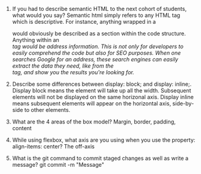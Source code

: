 1. If you had to describe semantic HTML to the next cohort of students, what would you say?
Semantic html simply refers to any HTML tag which is descriptive. For instance, anything wrapped in a <section> would obviously be described as a section within the code structure. Anything within an <address> tag would be address information. This is not only for developers to easily comprehend the code but also for SEO purposes. When one searches Google for an address, these search engines can easily extract the data they need, like from the <address> tag, and show you the results you're looking for.

2. Describe some differences between display: block; and display: inline;.
Display block means the element will take up all the width. Subsequent elements will not be displayed on the same horizonal axis. Display inline means subsequent elements will appear on the horizontal axis, side-by-side to other elements.

3. What are the 4 areas of the box model?
Margin, border, padding, content

4. While using flexbox, what axis are you using when you use the property: align-items: center?
The off-axis

5. What is the git command to commit staged changes as well as write a message?
git commit -m "Message"